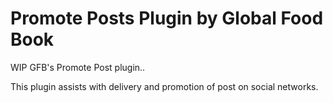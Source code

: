 # Promote Posts Plugin by Global Food Book
WIP GFB's Promote Post plugin..

This plugin assists with delivery and promotion of post on social networks.
